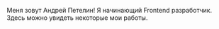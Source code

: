Меня зовут Андрей Петелин! Я начинающий Frontend разработчик. Здесь можно увидеть некоторые мои работы.